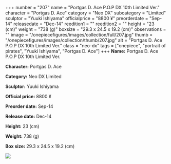 +++
number = "207"
name = "Portgas D. Ace P.O.P DX 10th Limited Ver."
character = "Portgas D. Ace"
category = "Neo DX"
subcategory = "Limited"
sculptor = "Yuuki Ishiyama"
officialprice = "8800 ¥"
preorderdate = "Sep-14"
releasedate = "Dec-14"
reedition1 = ""
reedition2 = ""
height = "23 (cm)"
weight = "738 (g)"
boxsize = "29.3 x 24.5 x 19.2 (cm)"
observations = ""
image = "/onepiecefigures/images/collection/full/207.jpg"
thumb = "/onepiecefigures/images/collection/thumb/207.jpg"
alt = "Portgas D. Ace P.O.P DX 10th Limited Ver."
class = "neo-dx"
tags = ["onepiece", "portrait of pirates", "Yuuki Ishiyama", "Portgas D. Ace"]
+++
**Name:** Portgas D. Ace P.O.P DX 10th Limited Ver.

**Character:** Portgas D. Ace

**Category:** Neo DX  Limited 

**Sculptor:** Yuuki Ishiyama

**Official price:** 8800 ¥

**Preorder date:** Sep-14

**Release date:** Dec-14

**Height:** 23 (cm)

**Weight:** 738 (g)

**Box size:** 29.3 x 24.5 x 19.2 (cm)

<img src="/onepiecefigures/images/collection/thumb/207.jpg">